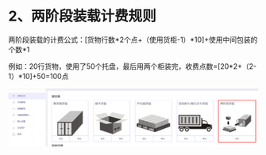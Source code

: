 # 2、两阶段装载计费规则

两阶段装载的计费公式：\[货物行数\*2个点+（使用货柜-1）\*10\]+使用中间包装的个数\*1

例如：20行货物，使用了50个托盘，最后用两个柜装完，收费点数=\[20\*2+（2-1）\*10\]+50=100点

![](../.gitbook/assets/微信截图_2020031809445742.png)

